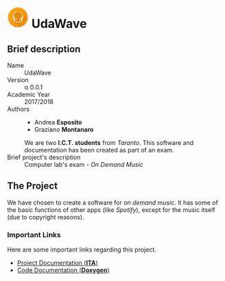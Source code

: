 # <img src="/src/resources/icon.png" alt="UdaWave Logo" width="50px"> UdaWave

## Brief description
<dl>
  <dt>Name</dt>
  <dd>UdaWave</dd>
  <dt>Version</dt>
  <dd>&alpha; 0.0.1</dd>
  <dt>Academic Year</dt>
  <dd>2017/2018</dd>
  <dt>Authors</dt>
  <dd>
    <ul>
      <li>Andrea <strong>Esposito</strong></li>
      <li>Graziano <strong>Montanaro</strong>
    </ul>
    We are two <strong>I.C.T. students</strong> from <em>Taranto</em>. This software and documentation has been created as part of an exam.
  </dd>
  <dt>Brief project's description</dt>
  <dd>Computer lab's exam - <i>On Demand Music</i></dd>
</dl>

## The Project
We have chosen to create a software for *on demand music*. It has some of the basic functions of other apps (like *Spotify*), except for the music itself (due to copyright reasons).
### Important Links
Here are some important links regarding this project.
- <a href="http://andreaespositouniba.altervista.org/Laboratorio%20di%20Informatica/downloadable/Documentazione.pdf" download>Project Documentation (**ITA**)</a>
- <a href="http://andreaespositouniba.altervista.org/Laboratorio%20di%20Informatica/Doxygen/" target="_blank">Code Documentation (**Doxygen**)</a>
